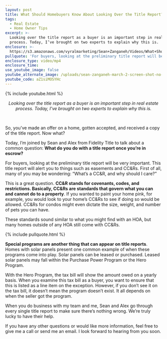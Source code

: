 ```yaml
---
layout: post
title: What Should Homebuyers Know About Looking Over the Title Report?
tags:
  - Real Estate
  - Home Owner Tips
excerpt: >-
  Looking over the title report as a buyer is an important step in real estate
  process. Today, I’ve brought on two experts to explain why this is.
enclosure: >-
  https://s3.amazonaws.com/vyralmarketing/Sean+Zanganeh/Videos/What+Should+Homebuyers+Know+About+Looking+Over+the+Title+Report%253F.mp4
pullquote: 'For buyers, looking at the preliminary title report will be very important.'
enclosure_type: video/mp4
enclosure_time:
use_youtube_image: false
youtube_alternate_image: /uploads/sean-zanganeh-march-2-screen-shot-no-play.jpg
youtube_code: aZ1siMOSYHc
---
```


{% include youtube.html %}

<center><em>Looking over the title report as a buyer is an important step in real estate process. Today, I&rsquo;ve brought on two experts to explain why this is.</em></center>

&nbsp;

So, you’ve made an offer on a home, gotten accepted, and received a copy of the title report. Now what?

Today, I’m joined by Sean and Alex from Fidelity Title to talk about a common question: **What do you do with a title report once you’re in escrow?**

For buyers, looking at the preliminary title report will be very important. This title report will alert you to things such as easements and CC&Rs. First of all, many of you may be wondering: “What’s a CC&R, and why should I care?”

This is a great question. **CC&R stands for covenants, codes, and restrictions. Basically, CC&Rs are standards that govern what you can and cannot do to a property**. If you wanted to paint your home pink, for example, you would look to your home’s CC&Rs to see if doing so would be allowed. CC&Rs for condos might even dictate the size, weight, and number of pets you can have.

These standards sound similar to what you might find with an HOA, but many homes outside of any HOA still come with CC&Rs.

{% include pullquote.html %}

**Special programs are another thing that can appear on title reports**. Homes with solar panels present one common example of when these programs come into play. Solar panels can be leased or purchased. Leased solar panels may fall within the Purchase Power Program or the Hero Program.

With the Hero Program, the tax bill will show the amount owed on a yearly basis. When you examine this tax bill as a buyer, you want to ensure that this is listed as a line item on the exception. However, if you don’t see it on the tax bill, it doesn’t mean the program doesn’t exist. It all depends on when the seller got the program.

When you do business with my team and me, Sean and Alex go through every single title report to make sure there’s nothing wrong. We’re truly lucky to have their help.

If you have any other questions or would like more information, feel free to give me a call or send me an email. I look forward to hearing from you soon.